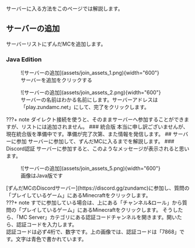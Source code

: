 サーバーに入る方法をこのページでは解説します。
## サーバーの追加
サーバーリストにずんだMCを追加します。
### Java Edition
<figure markdown>
  ![サーバーの追加](assets/join_assets_1.png){width="600"}
  <figcaption>サーバーを追加をクリックする</figcaption>
</figure>
<figure markdown>
  ![サーバーの追加](assets/join_assets_2.png){width="600"}
  <figcaption>サーバーの名前はわかる名前にします。サーバーアドレスは<br>「play.zundamc.net」にして、完了をクリックします。</figcaption>
</figure>
???+ note
    ダイレクト接続を使うと、そのままサーバーへ参加することができますが、リストには追加されません。
### 統合版
本当に申し訳ございませんが、現在統合版を準備中です。準備が完了次第、また情報を発信します。
## サーバーに参加
サーバーに参加して、ずんだMCに入るまでを解説します。
### Discord認証
サーバーに参加すると、このようなメッセージが表示されると思います。
<figure markdown>
  ![サーバーの追加](assets/join_assets_5.png){width="600"}
  <figcaption>画像はJava版です</figcaption>
</figure>
[ずんだMCのDiscordサーバー](https://discord.gg/zundamc)に参加し、質問の「プレイしているゲーム」にあるMinecraftをクリックします。<br>
???+ note
    すでに参加している場合は、上にある「チャンネル&ロール」から質問の「プレイしているゲーム」にあるMinecraftをクリックします。
そうしたら、「MC Server」カテゴリにある認証コードチャンネルを開きます。開いたら、認証コードを入力します。<br>
認証コードは必ず4桁で、数字です。上の画像では、認証コードは「7868」です。文字は青色で書かれています。

